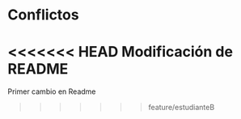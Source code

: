 # Conflictos

<<<<<<< HEAD
Modificación de README 
=======
Primer cambio en Readme
>>>>>>> feature/estudianteB
